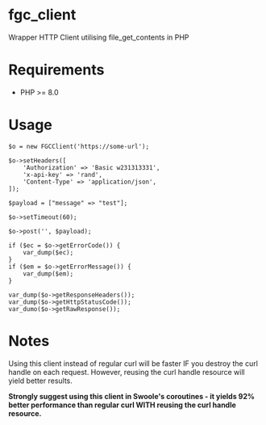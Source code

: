 # fgc_client
Wrapper HTTP Client utilising file_get_contents in PHP

# Requirements
- PHP >= 8.0

# Usage

```
$o = new FGCClient('https://some-url');

$o->setHeaders([
    'Authorization' => 'Basic w231313331',
    'x-api-key' => 'rand',
    'Content-Type' => 'application/json',
]);

$payload = ["message" => "test"];

$o->setTimeout(60);

$o->post('', $payload);

if ($ec = $o->getErrorCode()) {
    var_dump($ec);
}
if ($em = $o->getErrorMessage()) {
    var_dump($em);
}

var_dump($o->getResponseHeaders());
var_dump($o->getHttpStatusCode());
var_dumo($o->getRawResponse());
```

# Notes
Using this client instead of regular curl will be faster IF you destroy the curl handle on each request. However, reusing the curl handle resource will yield better results.

<b>Strongly suggest using this client in Swoole's coroutines - it yields 92% better performance than regular curl WITH reusing the curl handle resource.</b>
